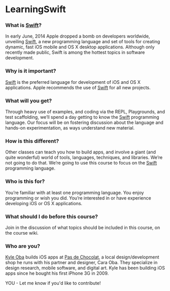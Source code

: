 # LearningSwift

### What is [Swift][swift]?
In early June, 2014 Apple dropped a bomb on developers worldwide, unveiling [Swift][swift], a new programming language and set of tools for creating dynamic, fast iOS mobile and OS X desktop applications. Although only recently made public, Swift is among the hottest topics in software development.

### Why is it important?
[Swift][swift] is the preferred language for development of iOS and OS X applications. Apple recommends the use of [Swift][swift] for all new projects.


### What will you get?
Through heavy use of examples, and coding via the REPL, Playgrounds, and test scaffolding, we’ll spend a day getting to know the [Swift][swift] programming language. Our focus will be on fostering discussion about the language and hands-on experimentation, as ways understand new material.


### How is this different?
Other classes can teach you how to build apps, and involve a giant (and quite wonderful) world of tools, languages, techniques, and libraries. We’re not going to do that. We’re going to use this course to focus on the [Swift][swift] programming language.

### Who is this for?
You’re familiar with at least one programming language. You enjoy programming or wish you did. You’re interested in or have experience developing iOS or OS X applications.


### What should I do before this course?
Join in the discussion of what topics should be included in this course, on the course wiki.


### Who are you?
[Kyle Oba](https://twitter.com/mudphone) builds iOS apps at [Pas de Chocolat](http://pasdechocolat.com/), a local design/development shop he runs with his partner and designer, Cara Oba. They specialize in design research, mobile software, and digital art. Kyle has been building iOS apps since he bought his first iPhone 3G in 2009.

YOU - Let me know if you'd like to contribute!

[swift]: https://developer.apple.com/swift/ "A new programming language for iOS and OS X."
